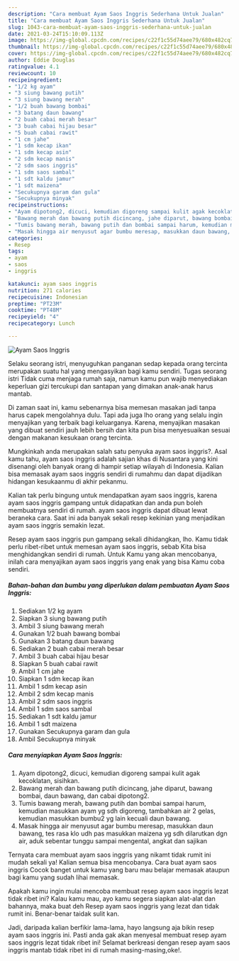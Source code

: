 ```yaml
---
description: "Cara membuat Ayam Saos Inggris Sederhana Untuk Jualan"
title: "Cara membuat Ayam Saos Inggris Sederhana Untuk Jualan"
slug: 1043-cara-membuat-ayam-saos-inggris-sederhana-untuk-jualan
date: 2021-03-24T15:10:09.113Z
image: https://img-global.cpcdn.com/recipes/c22f1c55d74aee79/680x482cq70/ayam-saos-inggris-foto-resep-utama.jpg
thumbnail: https://img-global.cpcdn.com/recipes/c22f1c55d74aee79/680x482cq70/ayam-saos-inggris-foto-resep-utama.jpg
cover: https://img-global.cpcdn.com/recipes/c22f1c55d74aee79/680x482cq70/ayam-saos-inggris-foto-resep-utama.jpg
author: Eddie Douglas
ratingvalue: 4.1
reviewcount: 10
recipeingredient:
- "1/2 kg ayam"
- "3 siung bawang putih"
- "3 siung bawang merah"
- "1/2 buah bawang bombai"
- "3 batang daun bawang"
- "2 buah cabai merah besar"
- "3 buah cabai hijau besar"
- "5 buah cabai rawit"
- "1 cm jahe"
- "1 sdm kecap ikan"
- "1 sdm kecap asin"
- "2 sdm kecap manis"
- "2 sdm saos inggris"
- "1 sdm saos sambal"
- "1 sdt kaldu jamur"
- "1 sdt maizena"
- "Secukupnya garam dan gula"
- "Secukupnya minyak"
recipeinstructions:
- "Ayam dipotong2, dicuci, kemudian digoreng sampai kulit agak kecoklatan, sisihkan."
- "Bawang merah dan bawang putih dicincang, jahe diparut, bawang bombai, daun bawang, dan cabai dipotong2."
- "Tumis bawang merah, bawang putih dan bombai sampai harum, kemudian masukkan ayam yg sdh digoreng, tambahkan air 2 gelas, kemudian masukkan bumbu2 yg lain kecuali daun bawang."
- "Masak hingga air menyusut agar bumbu meresap, masukkan daun bawang, tes rasa klo udh pas masukkan maizena yg sdh dilarutkan dgn air, aduk sebentar tunggu sampai mengental, angkat dan sajikan"
categories:
- Resep
tags:
- ayam
- saos
- inggris

katakunci: ayam saos inggris 
nutrition: 271 calories
recipecuisine: Indonesian
preptime: "PT23M"
cooktime: "PT48M"
recipeyield: "4"
recipecategory: Lunch

---
```



![Ayam Saos Inggris](https://img-global.cpcdn.com/recipes/c22f1c55d74aee79/680x482cq70/ayam-saos-inggris-foto-resep-utama.jpg)

Selaku seorang istri, menyuguhkan panganan sedap kepada orang tercinta merupakan suatu hal yang mengasyikan bagi kamu sendiri. Tugas seorang istri Tidak cuma menjaga rumah saja, namun kamu pun wajib menyediakan keperluan gizi tercukupi dan santapan yang dimakan anak-anak harus mantab.

Di zaman  saat ini, kamu sebenarnya bisa memesan masakan jadi tanpa harus capek mengolahnya dulu. Tapi ada juga lho orang yang selalu ingin menyajikan yang terbaik bagi keluarganya. Karena, menyajikan masakan yang dibuat sendiri jauh lebih bersih dan kita pun bisa menyesuaikan sesuai dengan makanan kesukaan orang tercinta. 



Mungkinkah anda merupakan salah satu penyuka ayam saos inggris?. Asal kamu tahu, ayam saos inggris adalah sajian khas di Nusantara yang kini disenangi oleh banyak orang di hampir setiap wilayah di Indonesia. Kalian bisa memasak ayam saos inggris sendiri di rumahmu dan dapat dijadikan hidangan kesukaanmu di akhir pekanmu.

Kalian tak perlu bingung untuk mendapatkan ayam saos inggris, karena ayam saos inggris gampang untuk didapatkan dan anda pun boleh membuatnya sendiri di rumah. ayam saos inggris dapat dibuat lewat beraneka cara. Saat ini ada banyak sekali resep kekinian yang menjadikan ayam saos inggris semakin lezat.

Resep ayam saos inggris pun gampang sekali dihidangkan, lho. Kamu tidak perlu ribet-ribet untuk memesan ayam saos inggris, sebab Kita bisa menghidangkan sendiri di rumah. Untuk Kamu yang akan mencobanya, inilah cara menyajikan ayam saos inggris yang enak yang bisa Kamu coba sendiri.

<!--inarticleads1-->

##### Bahan-bahan dan bumbu yang diperlukan dalam pembuatan Ayam Saos Inggris:

1. Sediakan 1/2 kg ayam
1. Siapkan 3 siung bawang putih
1. Ambil 3 siung bawang merah
1. Gunakan 1/2 buah bawang bombai
1. Gunakan 3 batang daun bawang
1. Sediakan 2 buah cabai merah besar
1. Ambil 3 buah cabai hijau besar
1. Siapkan 5 buah cabai rawit
1. Ambil 1 cm jahe
1. Siapkan 1 sdm kecap ikan
1. Ambil 1 sdm kecap asin
1. Ambil 2 sdm kecap manis
1. Ambil 2 sdm saos inggris
1. Ambil 1 sdm saos sambal
1. Sediakan 1 sdt kaldu jamur
1. Ambil 1 sdt maizena
1. Gunakan Secukupnya garam dan gula
1. Ambil Secukupnya minyak




<!--inarticleads2-->

##### Cara menyiapkan Ayam Saos Inggris:

1. Ayam dipotong2, dicuci, kemudian digoreng sampai kulit agak kecoklatan, sisihkan.
1. Bawang merah dan bawang putih dicincang, jahe diparut, bawang bombai, daun bawang, dan cabai dipotong2.
1. Tumis bawang merah, bawang putih dan bombai sampai harum, kemudian masukkan ayam yg sdh digoreng, tambahkan air 2 gelas, kemudian masukkan bumbu2 yg lain kecuali daun bawang.
1. Masak hingga air menyusut agar bumbu meresap, masukkan daun bawang, tes rasa klo udh pas masukkan maizena yg sdh dilarutkan dgn air, aduk sebentar tunggu sampai mengental, angkat dan sajikan




Ternyata cara membuat ayam saos inggris yang nikamt tidak rumit ini mudah sekali ya! Kalian semua bisa mencobanya. Cara buat ayam saos inggris Cocok banget untuk kamu yang baru mau belajar memasak ataupun bagi kamu yang sudah lihai memasak.

Apakah kamu ingin mulai mencoba membuat resep ayam saos inggris lezat tidak ribet ini? Kalau kamu mau, ayo kamu segera siapkan alat-alat dan bahannya, maka buat deh Resep ayam saos inggris yang lezat dan tidak rumit ini. Benar-benar taidak sulit kan. 

Jadi, daripada kalian berfikir lama-lama, hayo langsung aja bikin resep ayam saos inggris ini. Pasti anda gak akan menyesal membuat resep ayam saos inggris lezat tidak ribet ini! Selamat berkreasi dengan resep ayam saos inggris mantab tidak ribet ini di rumah masing-masing,oke!.


